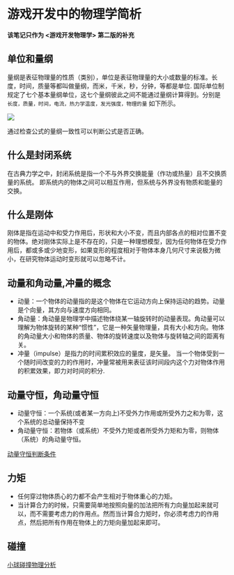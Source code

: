 # 游戏开发中的物理学简析

**该笔记只作为 <游戏开发物理学> 第二版的补充**

## 单位和量纲

量纲是表征物理量的性质（类别），单位是表征物理量的大小或数量的标准。长度，时间，质量等都叫做量纲，而米，千米，秒，分钟，等都是单位. 国际单位制规定了七个基本量纲单位，这七个量纲彼此之间不能通过量纲计算得到。分别是 `长度，质量，时间，电流，热力学温度，发光强度，物理的量` 如下所示。

![](pic/1.png)

通过检查公式的量纲一致性可以判断公式是否正确。

## 什么是封闭系统

在古典力学之中，封闭系统是指一个不与外界交换能量（作功或热量）且不交换质量的系统。 即系统内的物体之间可以相互作用，但系统与外界没有物质和能量的交换。

## 什么是刚体

刚体是指在运动中和受力作用后，形状和大小不变，而且内部各点的相对位置不变的物体。绝对刚体实际上是不存在的，只是一种理想模型，因为任何物体在受力作用后，都或多或少地变形，如果变形的程度相对于物体本身几何尺寸来说极为微小，在研究物体运动时变形就可以忽略不计。

## 动量和角动量,冲量的概念

- 动量：一个物体的动量指的是这个物体在它运动方向上保持运动的趋势。动量是个向量，其方向与速度方向相同。
- 角动量：角动量是物理学中描述物体绕某一轴旋转时的动量表现。角动量可以理解为物体旋转的某种“惯性”，它是一种矢量物理量，具有大小和方向。物体的角动量大小和物体的质量、物体的旋转速度以及物体与旋转轴之间的距离有关。
- 冲量（impulse）是指力的时间累积效应的量度，是矢量。 当一个物体受到一个随时间改变的力的作用时，冲量常被用来表征该时间段内这个力对物体作用的积累效果，即力对时间的积分.

## 动量守恒，角动量守恒

- 动量守恒：一个系统(或者某一方向上)不受外力作用或所受外力之和为零，这个系统的总动量保持不变
- 角动量守恒：若物体（或系统）不受外力矩或者所受外力矩和为零，则物体（系统）的角动量守恒。

[动量守恒判断条件](https://zhuanlan.zhihu.com/p/417191232)

## 力矩

- 任何穿过物体质心的力都不会产生相对于物体重心的力矩。
- 当计算合力的时候，只需要简单地按照向量的加法把所有力向量加起来就可以，而不需要考虑力的作用点。然而当计算合力矩时，你必须考虑力的作用点，然后把所有作用在物体上的力矩向量加起来即可。

## 碰撞

[小球碰撞物理分析](https://enjoyphysics.cn/Article807)

